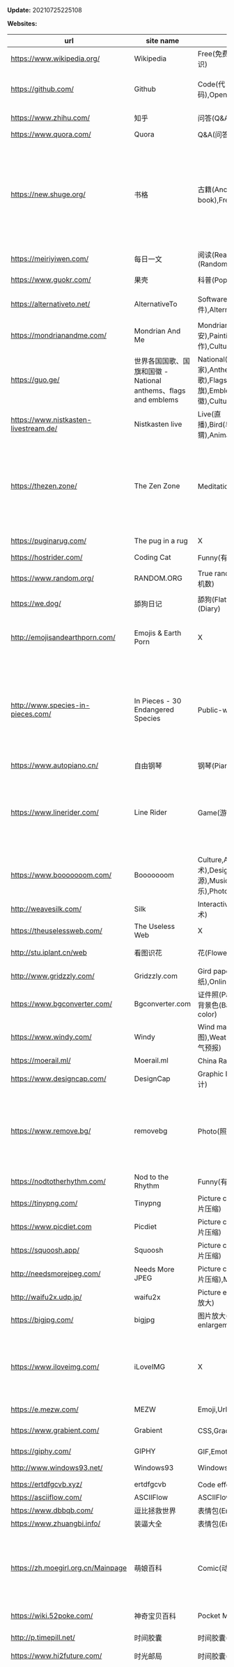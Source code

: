 ﻿**Update:** 20210725225108

**Websites:** 

| url| site name | tags| brief introduction|
| --------------- | --------------- | --------------- | --------------- |
| https://www.wikipedia.org/ | Wikipedia |  Free(免费),Knowledge(知识) | Online encyclopedia. |
| https://github.com/ | Github |  Code(代码),OpenSource(开源) | The world's largest code hosting platform and open source community. |
| https://www.zhihu.com/ | 知乎 |  问答(Q&A) | A Chinese Q & A community. |
| https://www.quora.com/ | Quora |  Q&A(问答) | Social Q & A platform. |
| https://new.shuge.org/ | 书格 |  古籍(Ancient book),Free(免费),Culture | A free and open online library of ancient books. We are committed to open sharing, introducing and recommending valuable rare ancient books, and encourage the digital archiving of cultural and artistic works. |
| https://meiriyiwen.com/ | 每日一文 |  阅读(Read),随机文章(Random Article) | Randomly display an article. |
| https://www.guokr.com/ | 果壳 |  科普(Popular Science) | Popular science website. |
| https://alternativeto.net/ | AlternativeTo |  Software(软件),Alternative(替代) | Recommendation of similar software alternatives. |
| https://mondrianandme.com/ | Mondrian And Me |  Mondrian(蒙德里安),Paintings(画作),Culture | Online generation of Mondrian abstract paintings. |
| https://guo.ge/ | 世界各国国歌、国旗和国徽 - National anthems、flags and emblems |  National(国家),Anthems(国歌),Flags(国旗),Emblems(国徽),Culture | National anthems、flags and emblems. |
| https://www.nistkasten-livestream.de/ | Nistkasten live |  Live(直播),Bird(鸟),Hedgehog(刺猬),Animal(动物) | Nestbox livestream is a private wild bird viewing program. |
| https://thezen.zone/ | The Zen Zone |  Meditation(冥想) | A minimalistic meditation area built by Tim Holman, designed to calm you down via the power of small, captivating, mildly amusing and oddly satisfying activities. Feel the Zen! |
| https://puginarug.com/ | The pug in a rug |  X | The dog is looking at you! |
| https://hostrider.com/ | Coding Cat |  Funny(有趣的) | Cat writing code. |
| https://www.random.org/ | RANDOM.ORG |  True random number(随机数) | Use atmospheric noise to produce real random numbers |
| https://we.dog/ | 舔狗日记 |  舔狗(Flatterer),日记(Diary) | 舔狗日记 |
| http://emojisandearthporn.com/ | Emojis & Earth Porn |  X | Find the only emoji that isn’t moving. Featuring beautiful backgrounds from Reddit’s EarthPorn. |
| http://www.species-in-pieces.com/ | In Pieces - 30 Endangered Species |  Public-welfare(公益) | 30 species, 30 pieces. In Pieces is an interactive exhibition of 30 of the world’s most interesting but unfortunately endangered species — their survivals laying literally, in pieces. |
| https://www.autopiano.cn/ | 自由钢琴 |  钢琴(Piano),在线(Online) | 在线钢琴 |
| https://www.linerider.com/ | Line Rider |  Game(游戏) | Play Line Rider for free! Line Rider is a classic sandbox game where you draw a track for the sledder to ride on. Simple concept, endless possibilities, oddly addicting! |
| https://www.booooooom.com/ | Booooooom |  Culture,Art(艺术),Design(设计),Film(电源),Music(音乐),Photography(摄影) | A blog about Art, Design, Film, Music, Photography, Daily Junk and Projects. |
| http://weavesilk.com/ | Silk |  Interactive(交互),Art(艺术) | Create beautiful flowing art with Silk. |
| https://theuselessweb.com/ | The Useless Web |  X | Take you somewhere. |
| http://stu.iplant.cn/web | 看图识花 |  花(Flowers),搜索(Search) | 拍摄花卉照片并通过上传图片进行识别 |
| http://www.gridzzly.com/ | Gridzzly.com |  Gird paper(网格纸),Online(在线) | Make your own grid paper |
| https://www.bgconverter.com/ | Bgconverter.com |  证件照(Passport photo),背景色(Background color) | 证件照换底色 |
| https://www.windy.com/ | Windy |  Wind map(风向图),Weather forecast(天气预报) | Wind map & |
| https://moerail.ml/ | Moerail.ml |  China Railway(中国铁路) | 铁路信息查询 |
| https://www.designcap.com/ | DesignCap |  Graphic Design(平面设计) | 在线平面设计平台 |
| https://www.remove.bg/ | removebg |  Photo(照片) | Remove image backgrounds automatically in 5 seconds with just one click. Don't spend hours manually picking pixels. Upload your photo now & see the magic. |
| https://nodtotherhythm.com/ | Nod to the Rhythm |  Funny(有趣的) | Let photos open their mouths and sing |
| https://tinypng.com/ | Tinypng |  Picture compression(图片压缩) | Picture compression |
| https://www.picdiet.com | Picdiet |  Picture compression(图片压缩) | Picture compression |
| https://squoosh.app/ | Squoosh |  Picture compression(图片压缩) | Picture compression |
| http://needsmorejpeg.com/ | Needs More JPEG |  Picture compression(图片压缩),Mosaic(马赛克) | Image compression and blur |
| http://waifu2x.udp.jp/ | waifu2x |  Picture enlargement(图片放大) | Picture enlargement |
| https://bigjpg.com/ | bigjpg |  图片放大(Picture enlargement) | 图片放大 |
| https://www.iloveimg.com/ | iLoveIMG |  X | iLoveIMG is the webapp that lets you modify images in seconds for free. Crop, resize, compress, convert, and more in just a few clicks! |
| https://e.mezw.com/ | MEZW |  Emoji,Url | 将Url链接转为Emoji |
| https://www.grabient.com/ | Grabient |  CSS,Gradient(渐变色) | Beautiful and simple UI for generating web gradients. |
| https://giphy.com/ | GIPHY |  GIF,Emoticon(表情包) | GIF在线制作与获取 |
| http://www.windows93.net/ | Windows93 |  Windows93 | Online experience Windows93 system |
| https://ertdfgcvb.xyz/ | ertdfgcvb |  Code effect(代码特效) | Code effect |
| https://asciiflow.com/ | ASCIIFlow |  ASCIIFlow | 可视化字符图像绘制 |
| https://www.dbbqb.com/ | 逗比拯救世界 |  表情包(Emoticon) | 表情包搜索 |
| https://www.zhuangbi.info/ | 装逼大全 |  表情包(Emoticon) | 表情包制作 |
| https://zh.moegirl.org.cn/Mainpage | 萌娘百科 |  Comic(动漫) | 萌娘百科是一个综合性ACGN百科站点，旨在完整准确收录动画、漫画、游戏、文学相关内容，以及青少年间流行的事物。任何人都可自由编辑！ |
| https://wiki.52poke.com/ | 神奇宝贝百科 |  Pocket Monster | Pocket Monster pedia. |
| http://p.timepill.net/ | 时间胶囊 |  时间胶囊(timepill) | 给未来的自己留言或写信 |
| https://www.hi2future.com/ | 时光邮局 |  时间胶囊(timepill) | 给未来的自己写信 |
| https://www.ecosia.org/ | Ecosia |  Search(搜索),Public-welfare(公益) | Ecosia uses the ad revenue from your searches to plant trees where they are needed the most. By searching with Ecosia, you’re not only reforesting our planet, but you’re also empowering the communities around our planting projects to build a better future for themselves. Give it a try! |
| https://seaside-station.com/ | 海の見える駅 |  seaside-station,Japan | 徒歩0分の景勝地、日本の海の見える駅、海に近い駅を多くの写真とともにご紹介しています。現在、全国で189駅を掲載。 |
| https://www.jiumodiary.com/ | 鸠摩搜索 |  文档搜索(Document search),电子书(E-book) | 电子书搜索与下载 |
| https://www.similarsitesearch.com/ | Similar Site Search |  Search,WebSite | similarsitesearch.com is a platform for finding relations between a variety of websites. |
| https://www.wuxiaworld.com/ | WuxiaWorld |  Wuxia,Novel,Translate | Chinese martial arts novels translated by foreigners. |

